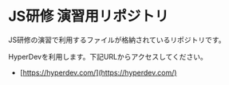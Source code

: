 # JS研修 演習用リポジトリ
JS研修の演習で利用するファイルが格納されているリポジトリです。

HyperDevを利用します。下記URLからアクセスしてください。

- [https://hyperdev.com/](https://hyperdev.com/)